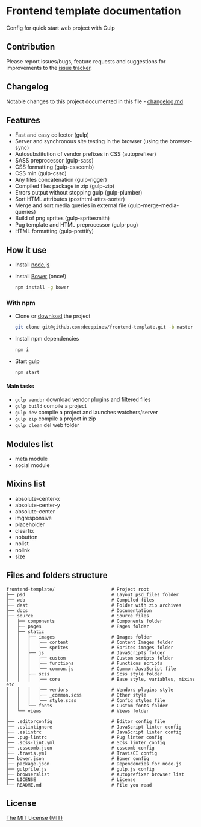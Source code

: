 # Frontend template documentation

Config for quick start web project with Gulp

## Contribution

Please report issues/bugs, feature requests and suggestions for improvements to the [issue tracker][issue].

## Changelog

Notable changes to this project documented in this file - [changelog.md][changelog]

## Features

+ Fast and easy collector (gulp)
+ Server and synchronous site testing in the browser (using the browser-sync)
+ Autosubstitution of vendor prefixes in CSS (autoprefixer)
+ SASS preprocessor (gulp-sass)
+ CSS formatting (gulp-csscomb)
+ CSS min (gulp-csso)
+ Any files concatenation (gulp-rigger)
+ Compiled files package in zip (gulp-zip)
+ Errors output without stopping gulp (gulp-plumber)
+ Sort HTML attributes (posthtml-attrs-sorter)
+ Merge and sort media queries in external file (gulp-merge-media-queries)
+ Build of png sprites (gulp-spritesmith)
+ Pug template and HTML preprocessor (gulp-pug)
+ HTML formatting (gulp-prettify)

## How it use

+ Install [node.js](https://nodejs.org)
+ Install [Bower](http://bower.io/) (once!)

  ```bash
  npm install -g bower
  ```

### With npm

+ Clone or [download](https://github.com/deeppines/frontend-template/tree/master) the project

  ```bash
  git clone git@github.com:deeppines/frontend-template.git -b master --depth 1 my-project
  ```

+ Install npm dependencies

  ```bash
  npm i
  ```

+ Start gulp

  ```bash
  npm start
  ```

#### Main tasks

+ `gulp vendor` download vendor plugins and filtered files
+ `gulp build` compile a project
+ `gulp dev` compile a project and launches watchers/server
+ `gulp zip` compile a project in zip
+ `gulp clean` del web folder

## Modules list

+ meta module
+ social module

## Mixins list

+ absolute-center-x
+ absolute-center-y
+ absolute-center
+ imgresponsive
+ placeholder
+ clearfix
+ nobutton
+ nolist
+ nolink
+ size

## Files and folders structure

```doc
frontend-template/                     # Project root
├── psd                                # Layout psd files folder
├── web                                # Compiled files
├── dest                               # Folder with zip archives
├── docs                               # Documentation
├── source                             # Source files
│   ├── components                     # Components folder
│   ├── pages                          # Pages folder
│   ├── static
│   │   ├── images                     # Images folder
│   │   │   ├── content                # Content Images folder
│   │   │   └── sprites                # Sprites images folder
│   │   ├── js                         # JavaScripts folder
│   │   │   ├── custom                 # Custom scripts folder
│   │   │   ├── functions              # Functions scripts
│   │   │   └── common.js              # Common JavaScript file
│   │   ├── scss                       # Scss style folder
│   │   │   ├── core                   # Base style, variables, mixins etc
│   │   │   ├── vendors                # Vendors plugins style
│   │   │   ├── _common.scss           # Other style
│   │   │   └── style.scss             # Config styles file
│   │   └── fonts                      # Custom fonts folder
│   └── views                          # Views folder
│
├── .editorconfig                      # Editor config file
├── .eslintignore                      # JavaScript linter config
├── .eslintrc                          # JavaScript linter config
├── .pug-lintrc                        # Pug linter config
├── .scss-lint.yml                     # Scss linter config
├── .csscomb.json                      # csscomb config
├── .travis.yml                        # TravisCI config
├── bower.json                         # Bower config
├── package.json                       # Dependencies for node.js
├── gulpfile.js                        # gulp.js config
├── browserslist                       # Autoprefixer browser list
├── LICENSE                            # License
└── README.md                          # File you read
```

## License

[The MIT License (MIT)][license]

[license]:https://github.com/deeppines/frontend-template/blob/master/LICENSE
[changelog]:https://github.com/deeppines/frontend-template/blob/master/CHANGELOG.md
[issue]:https://github.com/deeppines/frontend-template/issues

